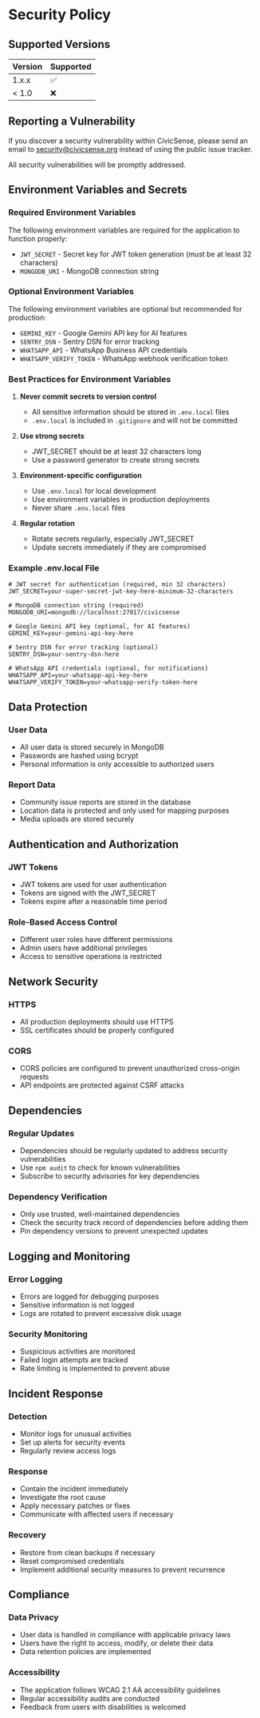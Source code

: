 # Security Policy

## Supported Versions

| Version | Supported          |
| ------- | ------------------ |
| 1.x.x   | :white_check_mark: |
| < 1.0   | :x:                |

## Reporting a Vulnerability

If you discover a security vulnerability within CivicSense, please send an email to [security@civicsense.org](mailto:security@civicsense.org) instead of using the public issue tracker.

All security vulnerabilities will be promptly addressed.

## Environment Variables and Secrets

### Required Environment Variables

The following environment variables are required for the application to function properly:

- `JWT_SECRET` - Secret key for JWT token generation (must be at least 32 characters)
- `MONGODB_URI` - MongoDB connection string

### Optional Environment Variables

The following environment variables are optional but recommended for production:

- `GEMINI_KEY` - Google Gemini API key for AI features
- `SENTRY_DSN` - Sentry DSN for error tracking
- `WHATSAPP_API` - WhatsApp Business API credentials
- `WHATSAPP_VERIFY_TOKEN` - WhatsApp webhook verification token

### Best Practices for Environment Variables

1. **Never commit secrets to version control**
   - All sensitive information should be stored in `.env.local` files
   - `.env.local` is included in `.gitignore` and will not be committed

2. **Use strong secrets**
   - JWT_SECRET should be at least 32 characters long
   - Use a password generator to create strong secrets

3. **Environment-specific configuration**
   - Use `.env.local` for local development
   - Use environment variables in production deployments
   - Never share `.env.local` files

4. **Regular rotation**
   - Rotate secrets regularly, especially JWT_SECRET
   - Update secrets immediately if they are compromised

### Example .env.local File

```env
# JWT secret for authentication (required, min 32 characters)
JWT_SECRET=your-super-secret-jwt-key-here-minimum-32-characters

# MongoDB connection string (required)
MONGODB_URI=mongodb://localhost:27017/civicsense

# Google Gemini API key (optional, for AI features)
GEMINI_KEY=your-gemini-api-key-here

# Sentry DSN for error tracking (optional)
SENTRY_DSN=your-sentry-dsn-here

# WhatsApp API credentials (optional, for notifications)
WHATSAPP_API=your-whatsapp-api-key-here
WHATSAPP_VERIFY_TOKEN=your-whatsapp-verify-token-here
```

## Data Protection

### User Data

- All user data is stored securely in MongoDB
- Passwords are hashed using bcrypt
- Personal information is only accessible to authorized users

### Report Data

- Community issue reports are stored in the database
- Location data is protected and only used for mapping purposes
- Media uploads are stored securely

## Authentication and Authorization

### JWT Tokens

- JWT tokens are used for user authentication
- Tokens are signed with the JWT_SECRET
- Tokens expire after a reasonable time period

### Role-Based Access Control

- Different user roles have different permissions
- Admin users have additional privileges
- Access to sensitive operations is restricted

## Network Security

### HTTPS

- All production deployments should use HTTPS
- SSL certificates should be properly configured

### CORS

- CORS policies are configured to prevent unauthorized cross-origin requests
- API endpoints are protected against CSRF attacks

## Dependencies

### Regular Updates

- Dependencies should be regularly updated to address security vulnerabilities
- Use `npm audit` to check for known vulnerabilities
- Subscribe to security advisories for key dependencies

### Dependency Verification

- Only use trusted, well-maintained dependencies
- Check the security track record of dependencies before adding them
- Pin dependency versions to prevent unexpected updates

## Logging and Monitoring

### Error Logging

- Errors are logged for debugging purposes
- Sensitive information is not logged
- Logs are rotated to prevent excessive disk usage

### Security Monitoring

- Suspicious activities are monitored
- Failed login attempts are tracked
- Rate limiting is implemented to prevent abuse

## Incident Response

### Detection

- Monitor logs for unusual activities
- Set up alerts for security events
- Regularly review access logs

### Response

- Contain the incident immediately
- Investigate the root cause
- Apply necessary patches or fixes
- Communicate with affected users if necessary

### Recovery

- Restore from clean backups if necessary
- Reset compromised credentials
- Implement additional security measures to prevent recurrence

## Compliance

### Data Privacy

- User data is handled in compliance with applicable privacy laws
- Users have the right to access, modify, or delete their data
- Data retention policies are implemented

### Accessibility

- The application follows WCAG 2.1 AA accessibility guidelines
- Regular accessibility audits are conducted
- Feedback from users with disabilities is welcomed